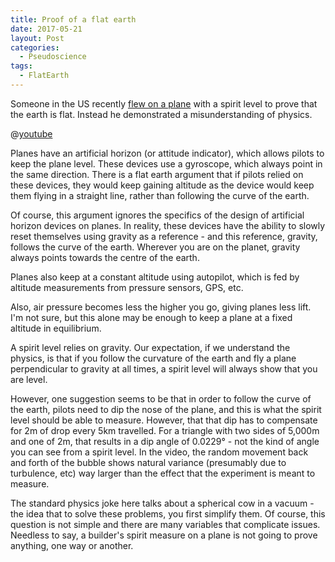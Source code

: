 ```yaml
---
title: Proof of a flat earth
date: 2017-05-21
layout: Post
categories:
  - Pseudoscience
tags:
  - FlatEarth
---
```


Someone in the US recently [flew on a plane](https://www.indy100.com/article/flat-earth-conspiracy-theorist-spirit-level-plane-prove-curvature-7746121) with a spirit level to prove that the earth is flat. Instead he demonstrated a misunderstanding of physics.

<!-- more -->

@[youtube](https://youtu.be/6nNUEU8gnf4?t=1m28s)

Planes have an artificial horizon (or attitude indicator), which allows pilots to keep the plane level. These devices use a gyroscope, which always point in the same direction. There is a flat earth argument that if pilots relied on these devices, they would keep gaining altitude as the device would keep them flying in a straight line, rather than following the curve of the earth.

Of course, this argument ignores the specifics of the design of artificial horizon devices on planes. In reality, these devices have the ability to slowly reset themselves using gravity as a reference - and this reference, gravity, follows the curve of the earth. Wherever you are on the planet, gravity always points towards the centre of the earth.

Planes also keep at a constant altitude using autopilot, which is fed by altitude measurements from pressure sensors, GPS, etc.

Also, air pressure becomes less the higher you go, giving planes less lift. I'm not sure, but this alone may be enough to keep a plane at a fixed altitude in equilibrium.

A spirit level relies on gravity. Our expectation, if we understand the physics, is that if you follow the curvature of the earth and fly a plane perpendicular to gravity at all times, a spirit level will always show that you are level.

However, one suggestion seems to be that in order to follow the curve of the earth, pilots need to dip the nose of the plane, and this is what the spirit level should be able to measure. However, that that dip has to compensate for 2m of drop every 5km travelled. For a triangle with two sides of 5,000m and one of 2m, that results in a dip angle of 0.0229° - not the kind of angle you can see from a spirit level. In the video, the random movement back and forth of the bubble shows natural variance (presumably due to turbulence, etc) way larger than the effect that the experiment is meant to measure.

The standard physics joke here talks about a spherical cow in a vacuum - the idea that to solve these problems, you first simplify them. Of course, this question is not simple and there are many variables that complicate issues. Needless to say, a builder's spirit measure on a plane is not going to prove anything, one way or another.
